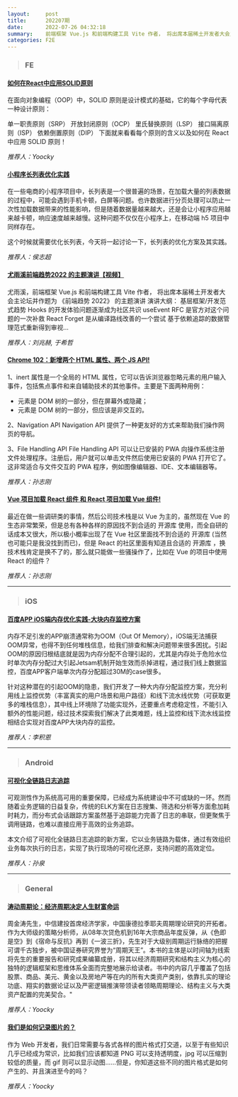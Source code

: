 ```yaml
---
layout:     post
title:      202207期
date:       2022-07-26 04:32:18
summary:    前端框架 Vue.js 和前端构建工具 Vite 作者， 将出席本届稀土开发者大会主论坛并作题为 《前端趋势 2022》 的主题演讲
categories: F2E
---
```



> ### FE

#### [如何在React中应用SOLID原则](https://mp.weixin.qq.com/s?__biz=MzU2MTIyNDUwMA==&mid=2247503780&idx=1&sn=e8324e68d22db59490bcd951fb5834dc&chksm=fc7e81ffcb0908e906d7d242b1d99c2fbc348370ba9f10d88ef1c2c2bddeb1eb5b5654b3972e&token=1337558608&lang=zh_CN#rd)

在面向对象编程（OOP）中，SOLID 原则是设计模式的基础，它的每个字母代表一种设计原则：

单一职责原则（SRP）
开放封闭原则（OCP）
里氏替换原则（LSP）
接口隔离原则（ISP）
依赖倒置原则（DIP）
下面就来看看每个原则的含义以及如何在 React 中应用 SOLID 原则！

*推荐人：Yoocky*

#### [小程序长列表优化实践](https://mp.weixin.qq.com/s/zgpK6L0Tf81KIhf-4k-gnA)

在一些电商的小程序项目中，长列表是一个很普遍的场景，在加载大量的列表数据的过程中，可能会遇到手机卡顿，白屏等问题。也许数据进行分页处理可以防止一次性加载数据带来的性能影响，但是随着数据量越来越大，还是会让小程序应用越来越卡顿，响应速度越来越慢。这种问题不仅仅在小程序上，在移动端 h5 项目中同样存在。

这个时候就需要优化长列表，今天将一起讨论一下，长列表的优化方案及其实践。

*推荐人：侯志超*

#### [尤雨溪前端趋势2022 的主题演讲【视频】](https://www.bilibili.com/video/BV1Rr4y1L7r3?mid=1000279213&p=1&share_from=ugc&share_medium=android&share_plat=android&share_session_id=11cf1303-c5d0-4fc7-958f-6afeafb7c5b7&share_source=COPY&share_tag=s_i&timestamp=1658903886&unique_k=JC4tEq6)

尤雨溪，前端框架 Vue.js 和前端构建工具 Vite 作者， 将出席本届稀土开发者大会主论坛并作题为 《前端趋势 2022》 的主题演讲
演讲大纲：
基层框架/开发范式趋势
Hooks 的开发体验问题逐渐成为社区共识
useEvent RFC 是官方对这个问题的一次补救
React Forget 是从编译路线改善的一个尝试
基于依赖追踪的数据管理范式重新得到审视...

*推荐人：刘兆赫, 于希哲*


#### [Chrome 102：新增两个 HTML 属性、两个 JS API!](https://mp.weixin.qq.com/s/EKVCf2LzwnWtmnOxjGuxtA)

1、inert 属性是一个全局的 HTML 属性，它可以告诉浏览器忽略元素的用户输入事件，包括焦点事件和来自辅助技术的其他事件。主要是下面两种用例：
* 元素是 DOM 树的一部分，但在屏幕外或隐藏；
* 元素是 DOM 树的一部分，但应该是非交互的。

2、Navigation API
Navigation API 提供了一种更友好的方式来帮助我们操作网页的导航。

3、File Handling API
File Handling API 可以让已安装的 PWA 向操作系统注册文件处理程序。注册后，用户就可以单击文件然后使用已安装的 PWA 打开它了。这非常适合与文件交互的 PWA 程序，例如图像编辑器、IDE、文本编辑器等。

*推荐人：孙志刚*



#### [Vue 项目加载 React 组件 和 React 项目加载 Vue 组件!](https://juejin.cn/post/7124084852499939358)

最近在做一些调研类的事情，然后公司技术栈是以 Vue 为主的，虽然现在 Vue 的生态非常繁荣，但是总有各种各样的原因找不到合适的 开源库 使用，而全自研的话成本又很大，所以极小概率出现了在 Vue 社区里面找不到合适的 开源库 (当然也可能只是我没找到而已)，但是 React 的社区里面有知道且合适的 开源库 ，换技术栈肯定是换不了的，那么就只能做一些骚操作了，比如在 Vue 的项目中使用 React 的组件？

*推荐人：孙志刚*


---

> ### iOS

#### [百度APP iOS端内存优化实践-大块内存监控方案](https://mp.weixin.qq.com/s/ke9bMHTfe1Ioq0eVfAxr2A)

内存不足引发的APP崩溃通常称为OOM（Out Of Memory），iOS端无法捕获OOM异常，也得不到任何堆栈信息，给我们排查和解决问题带来很多困扰。引起OOM的原因归根结底就是因为内存分配不合理引起的，尤其是内存处于危险水位时单次内存分配过大引起Jetsam机制开始生效而杀掉进程，通过我们线上数据监控，百度APP客户端单次内存分配超过30M的case很多。

针对这种潜在的引起OOM的隐患，我们开发了一种大内存分配监控方案，充分利用线上监控优势（丰富真实的用户场景和用户路径）和线下流水线优势（可获取更多的堆栈信息），其中线上环境除了功能实现外，还要重点考虑稳定性，不能引入额外的性能问题，经过技术探索我们解决了此类难题，线上监控和线下流水线监控相结合实现对百度APP大块内存的监控。

*推荐人：李积恩*

---

> ### Android


#### [可视化全链路日志追踪](https://mp.weixin.qq.com/s/w3uZR6us1MMVYzfzD1PCiQ)

可观测性作为系统高可用的重要保障，已经成为系统建设中不可或缺的一环。然而随着业务逻辑的日益复杂，传统的ELK方案在日志搜集、筛选和分析等方面愈加耗时耗力，而分布式会话跟踪方案虽然基于追踪能力完善了日志的串联，但更聚焦于调用链路，也难以直接应用于高效的业务追踪。

本文介绍了可视化全链路日志追踪的新方案，它以业务链路为载体，通过有效组织业务每次执行的日志，实现了执行现场的可视化还原，支持问题的高效定位。

*推荐人：孙泉*

---

> ### General

#### [涛动周期论：经济周期决定人生财富命运](https://weread.qq.com/book-detail?type=1&senderVid=63409400&v=9c8326707186dc179c84e6akcfc32da010cfcd208495488)

周金涛先生，中信建投首席经济学家，中国康德拉季耶夫周期理论研究的开拓者。作为大师级的策略分析师，从08年次贷危机到16年大宗商品年度反弹，从《色即是空》到《宿命与反抗》再到《一波三折》，先生对于大级别周期运行脉络的把握可谓千古独步，被中国证券研究界誉为“周期天王”。本书的主体是以时间轴为线索将先生的重要报告和研究成果编纂成册，将其以经济周期研究和结构主义为核心的独特的逻辑框架和思维体系全面而完整地展示给读者。书中的内容几乎覆盖了包括股票、商品、美元、黄金以及房地产等在内的所有大类资产类别，依靠扎实的理论功底、翔实的数据论证以及严密逻辑推演带领读者领略周期理论、结构主义与大类资产配置的完美契合。"

*推荐人：Yoocky*

#### [我们是如何记录图片的？](https://mp.weixin.qq.com/s?__biz=Mzg3OTYwMjcxMA==&mid=2247487530&idx=1&sn=9cb522e34b28e1c989c3606add4a3fd7&chksm=cf00ad53f8772445c4f9e57242cac26e01f769f2c84a6ca03a5d10ef2c487e52a4c6d7e5acdb&token=903578161&lang=zh_CN#rd)

作为 Web 开发者，我们日常需要与各式各样的图片格式打交道，以至于有些知识几乎已经成为常识，比如我们应该都知道 PNG 可以支持透明度，jpg 可以压缩到较低的质量，而 gif 则可以显示动图……但是，你知道这些不同的图片格式是如何产生的、并且演进至今的吗？

*推荐人：Yoocky*
